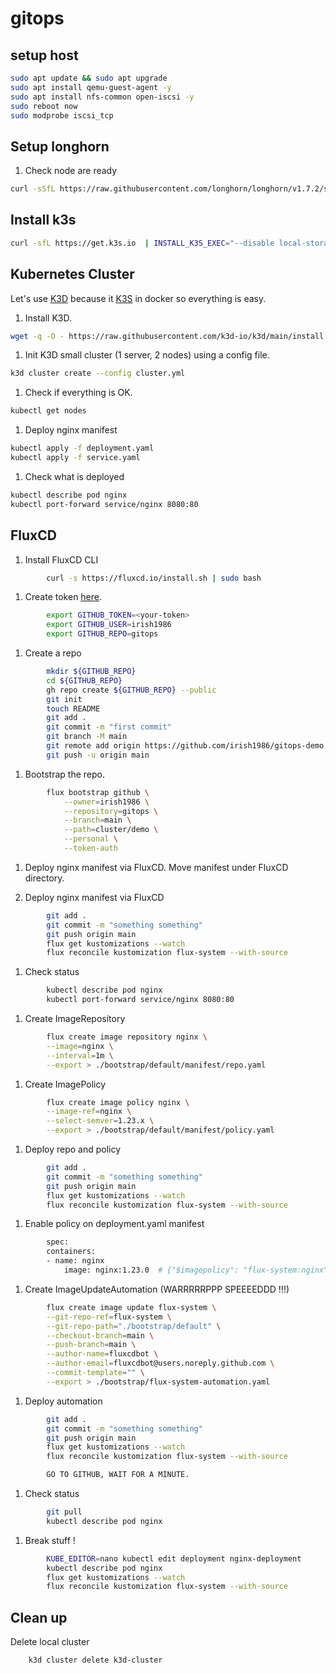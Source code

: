 # gitops

## setup host

```bash
sudo apt update && sudo apt upgrade
sudo apt install qemu-guest-agent -y
sudo apt install nfs-common open-iscsi -y
sudo reboot now
sudo modprobe iscsi_tcp
```

## Setup longhorn

1. Check node are ready

```bash
curl -sSfL https://raw.githubusercontent.com/longhorn/longhorn/v1.7.2/scripts/environment_check.sh | bash
```

## Install k3s

```bash
curl -sfL https://get.k3s.io  | INSTALL_K3S_EXEC="--disable local-storage --disable servicelb --disable=traefik --disable-cloud-controller" sh -
```

## Kubernetes Cluster

Let's use [K3D](https://k3d.io/v5.4.6/) because it [K3S](https://k3s.io/) in docker so everything is easy.

1. Install K3D.

```bash
wget -q -O - https://raw.githubusercontent.com/k3d-io/k3d/main/install.sh | bash
```

1. Init K3D small cluster (1 server, 2 nodes) using a config file.

```bash
k3d cluster create --config cluster.yml
```

1. Check if everything is OK.

```bash
kubectl get nodes
```

1. Deploy nginx manifest

```bash
kubectl apply -f deployment.yaml
kubectl apply -f service.yaml
```

1. Check what is deployed

```bash
kubectl describe pod nginx
kubectl port-forward service/nginx 8080:80
```

## FluxCD

1. Install FluxCD CLI

```bash
        curl -s https://fluxcd.io/install.sh | sudo bash
```

1. Create token [here](https://github.com/settings/tokens).

```bash
        export GITHUB_TOKEN=<your-token>
        export GITHUB_USER=irish1986
        export GITHUB_REPO=gitops
```

1. Create a repo

```bash
        mkdir ${GITHUB_REPO}
        cd ${GITHUB_REPO}
        gh repo create ${GITHUB_REPO} --public
        git init
        touch README
        git add .
        git commit -m "first commit"
        git branch -M main
        git remote add origin https://github.com/irish1986/gitops-demo.git
        git push -u origin main
```

1. Bootstrap the repo.

```bash
        flux bootstrap github \
            --owner=irish1986 \
            --repository=gitops \
            --branch=main \
            --path=cluster/demo \
            --personal \
            --token-auth
```

1. Deploy nginx manifest via FluxCD.  Move manifest under FluxCD directory.

1. Deploy nginx manifest via FluxCD

```bash
        git add .
        git commit -m "something something"
        git push origin main
        flux get kustomizations --watch
        flux reconcile kustomization flux-system --with-source
```

1. Check status

```bash
        kubectl describe pod nginx
        kubectl port-forward service/nginx 8080:80
```

1. Create ImageRepository

```bash
        flux create image repository nginx \
        --image=nginx \
        --interval=1m \
        --export > ./bootstrap/default/manifest/repo.yaml
```

1. Create ImagePolicy

```bash
        flux create image policy nginx \
        --image-ref=nginx \
        --select-semver=1.23.x \
        --export > ./bootstrap/default/manifest/policy.yaml
```

1. Deploy repo and policy

```bash
        git add .
        git commit -m "something something"
        git push origin main
        flux get kustomizations --watch
        flux reconcile kustomization flux-system --with-source
```

1. Enable policy on deployment.yaml manifest

```bash
        spec:
        containers:
        - name: nginx
            image: nginx:1.23.0  # {"$imagepolicy": "flux-system:nginx"}
```

1. Create ImageUpdateAutomation (WARRRRRPPP SPEEEEDDD !!!)

```bash
        flux create image update flux-system \
        --git-repo-ref=flux-system \
        --git-repo-path="./bootstrap/default" \
        --checkout-branch=main \
        --push-branch=main \
        --author-name=fluxcdbot \
        --author-email=fluxcdbot@users.noreply.github.com \
        --commit-template="" \
        --export > ./bootstrap/flux-system-automation.yaml
```

1. Deploy automation

```bash
        git add .
        git commit -m "something something"
        git push origin main
        flux get kustomizations --watch
        flux reconcile kustomization flux-system --with-source

        GO TO GITHUB, WAIT FOR A MINUTE.
```

1. Check status

```bash
        git pull
        kubectl describe pod nginx
```

1. Break stuff !

```bash
        KUBE_EDITOR=nano kubectl edit deployment nginx-deployment
        kubectl describe pod nginx
        flux get kustomizations --watch
        flux reconcile kustomization flux-system --with-source
```

## Clean up

Delete local cluster

```bash
    k3d cluster delete k3d-cluster
```
